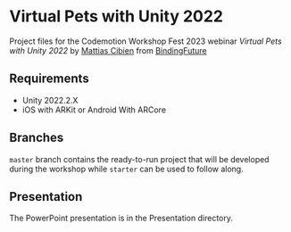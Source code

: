 # Virtual Pets with Unity 2022

Project files for the Codemotion Workshop Fest 2023 webinar *Virtual Pets with Unity 2022* by [Mattias Cibien](https://mattiascibien.net) from [BindingFuture](https://bindingfuture.com/)

## Requirements

 - Unity 2022.2.X
 - iOS with ARKit or Android With ARCore

## Branches

`master` branch contains the ready-to-run project that will be developed during the workshop while `starter` can be used to follow along.

## Presentation

The PowerPoint presentation is in the Presentation directory.